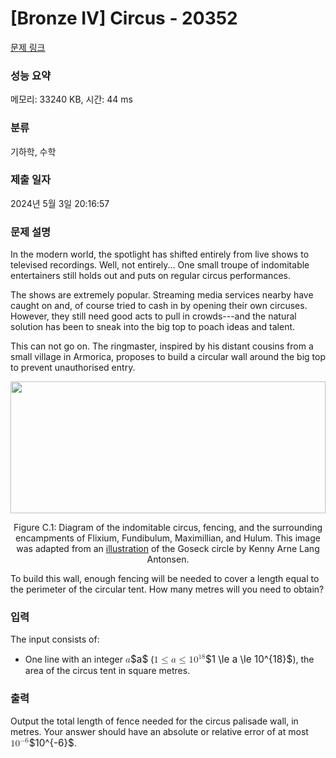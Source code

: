 # [Bronze IV] Circus - 20352 

[문제 링크](https://www.acmicpc.net/problem/20352) 

### 성능 요약

메모리: 33240 KB, 시간: 44 ms

### 분류

기하학, 수학

### 제출 일자

2024년 5월 3일 20:16:57

### 문제 설명

<p>In the modern world, the spotlight has shifted entirely from live shows to televised recordings.  Well, not entirely... One small troupe of indomitable entertainers still holds out and puts on regular circus performances.</p>

<p>The shows are extremely popular. Streaming media services nearby have caught on and, of course tried to cash in by opening their own circuses. However, they still need good acts to pull in crowds---and the natural solution has been to sneak into the big top to poach ideas and talent.</p>

<p>This can not go on. The ringmaster, inspired by his distant cousins from a small village in Armorica, proposes to build a circular wall around the big top to prevent unauthorised entry.</p>

<p style="text-align: center;"><img alt="" src="https://upload.acmicpc.net/392054f5-15e7-4ca1-99ea-9bf639b1d104/-/preview/" style="width: 504px; height: 211px;"></p>

<p style="text-align: center;">Figure C.1: Diagram of the indomitable circus, fencing, and the surrounding encampments of Flixium, Fundibulum, Maximillian, and Hulum. This image was adapted from an <a href="https://en.wikipedia.org/wiki/File:Goseck_circle,_Germany_4900_-_4700_BC.jpg">illustration</a> of the Goseck circle by Kenny Arne Lang Antonsen.</p>

<p>To build this wall, enough fencing will be needed to cover a length equal to the perimeter of the circular tent. How many metres will you need to obtain?</p>

### 입력 

 <p>The input consists of:</p>

<ul>
	<li>One line with an integer <mjx-container class="MathJax" jax="CHTML" style="font-size: 109%; position: relative;"><mjx-math class="MJX-TEX" aria-hidden="true"><mjx-mi class="mjx-i"><mjx-c class="mjx-c1D44E TEX-I"></mjx-c></mjx-mi></mjx-math><mjx-assistive-mml unselectable="on" display="inline"><math xmlns="http://www.w3.org/1998/Math/MathML"><mi>a</mi></math></mjx-assistive-mml><span aria-hidden="true" class="no-mathjax mjx-copytext">$a$</span></mjx-container> (<mjx-container class="MathJax" jax="CHTML" style="font-size: 109%; position: relative;"><mjx-math class="MJX-TEX" aria-hidden="true"><mjx-mn class="mjx-n"><mjx-c class="mjx-c31"></mjx-c></mjx-mn><mjx-mo class="mjx-n" space="4"><mjx-c class="mjx-c2264"></mjx-c></mjx-mo><mjx-mi class="mjx-i" space="4"><mjx-c class="mjx-c1D44E TEX-I"></mjx-c></mjx-mi><mjx-mo class="mjx-n" space="4"><mjx-c class="mjx-c2264"></mjx-c></mjx-mo><mjx-msup space="4"><mjx-mn class="mjx-n"><mjx-c class="mjx-c31"></mjx-c><mjx-c class="mjx-c30"></mjx-c></mjx-mn><mjx-script style="vertical-align: 0.393em;"><mjx-texatom size="s" texclass="ORD"><mjx-mn class="mjx-n"><mjx-c class="mjx-c31"></mjx-c><mjx-c class="mjx-c38"></mjx-c></mjx-mn></mjx-texatom></mjx-script></mjx-msup></mjx-math><mjx-assistive-mml unselectable="on" display="inline"><math xmlns="http://www.w3.org/1998/Math/MathML"><mn>1</mn><mo>≤</mo><mi>a</mi><mo>≤</mo><msup><mn>10</mn><mrow data-mjx-texclass="ORD"><mn>18</mn></mrow></msup></math></mjx-assistive-mml><span aria-hidden="true" class="no-mathjax mjx-copytext">$1 \le a \le 10^{18}$</span></mjx-container>), the area of the circus tent in square metres.</li>
</ul>

### 출력 

 <p>Output the total length of fence needed for the circus palisade wall, in metres. Your answer should have an absolute or relative error of at most <mjx-container class="MathJax" jax="CHTML" style="font-size: 109%; position: relative;"><mjx-math class="MJX-TEX" aria-hidden="true"><mjx-msup><mjx-mn class="mjx-n"><mjx-c class="mjx-c31"></mjx-c><mjx-c class="mjx-c30"></mjx-c></mjx-mn><mjx-script style="vertical-align: 0.393em;"><mjx-texatom size="s" texclass="ORD"><mjx-mo class="mjx-n"><mjx-c class="mjx-c2212"></mjx-c></mjx-mo><mjx-mn class="mjx-n"><mjx-c class="mjx-c36"></mjx-c></mjx-mn></mjx-texatom></mjx-script></mjx-msup></mjx-math><mjx-assistive-mml unselectable="on" display="inline"><math xmlns="http://www.w3.org/1998/Math/MathML"><msup><mn>10</mn><mrow data-mjx-texclass="ORD"><mo>−</mo><mn>6</mn></mrow></msup></math></mjx-assistive-mml><span aria-hidden="true" class="no-mathjax mjx-copytext">$10^{-6}$</span></mjx-container>.</p>

